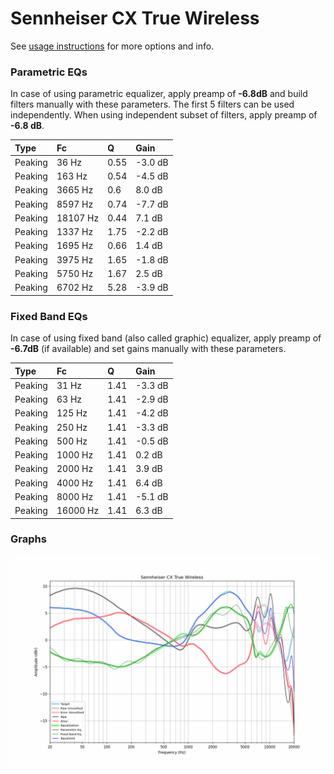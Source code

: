 # Sennheiser CX True Wireless
See [usage instructions](https://github.com/jaakkopasanen/AutoEq#usage) for more options and info.

### Parametric EQs
In case of using parametric equalizer, apply preamp of **-6.8dB** and build filters manually
with these parameters. The first 5 filters can be used independently.
When using independent subset of filters, apply preamp of **-6.8 dB**.

| Type    | Fc       |    Q | Gain    |
|:--------|:---------|:-----|:--------|
| Peaking | 36 Hz    | 0.55 | -3.0 dB |
| Peaking | 163 Hz   | 0.54 | -4.5 dB |
| Peaking | 3665 Hz  | 0.6  | 8.0 dB  |
| Peaking | 8597 Hz  | 0.74 | -7.7 dB |
| Peaking | 18107 Hz | 0.44 | 7.1 dB  |
| Peaking | 1337 Hz  | 1.75 | -2.2 dB |
| Peaking | 1695 Hz  | 0.66 | 1.4 dB  |
| Peaking | 3975 Hz  | 1.65 | -1.8 dB |
| Peaking | 5750 Hz  | 1.67 | 2.5 dB  |
| Peaking | 6702 Hz  | 5.28 | -3.9 dB |

### Fixed Band EQs
In case of using fixed band (also called graphic) equalizer, apply preamp of **-6.7dB**
(if available) and set gains manually with these parameters.

| Type    | Fc       |    Q | Gain    |
|:--------|:---------|:-----|:--------|
| Peaking | 31 Hz    | 1.41 | -3.3 dB |
| Peaking | 63 Hz    | 1.41 | -2.9 dB |
| Peaking | 125 Hz   | 1.41 | -4.2 dB |
| Peaking | 250 Hz   | 1.41 | -3.3 dB |
| Peaking | 500 Hz   | 1.41 | -0.5 dB |
| Peaking | 1000 Hz  | 1.41 | 0.2 dB  |
| Peaking | 2000 Hz  | 1.41 | 3.9 dB  |
| Peaking | 4000 Hz  | 1.41 | 6.4 dB  |
| Peaking | 8000 Hz  | 1.41 | -5.1 dB |
| Peaking | 16000 Hz | 1.41 | 6.3 dB  |

### Graphs
![](./Sennheiser%20CX%20True%20Wireless.png)